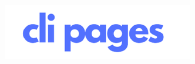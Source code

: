 <div align="right">
  <br />
  <p>
    <a href="https://www.npmjs.com/package/cli-pages"><img style="margin-right:20%" src="https://raw.githubusercontent.com/jaipack17/cli-pagees/main/assets/cli_pages-removebg-preview%20(1).png" width="546" alt="clipageslogo" /></a>
  </p>
  <br />
<!--   <p>
    <a href="https://www.npmjs.com/package/ruxe"><img src="https://img.shields.io/npm/v/ruxe.svg?maxAge=3600" alt="NPM version" /></a>
    <a href="https://www.npmjs.com/package/ruxe"><img src="https://img.shields.io/npm/dt/ruxe.svg?maxAge=3600" alt="NPM downloads" /></a>
  </p> -->
</div>
